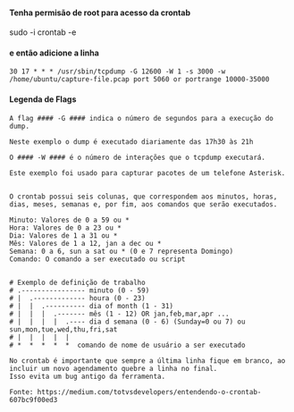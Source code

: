 #### Tenha permisão de root para acesso da crontab
sudo -i
crontab -e

#### e então adicione a linha

	30 17 * * * /usr/sbin/tcpdump -G 12600 -W 1 -s 3000 -w /home/ubuntu/capture-file.pcap port 5060 or portrange 10000-35000

#### Legenda de Flags

	A flag #### -G #### indica o número de segundos para a execução do dump.

	Neste exemplo o dump é executado diariamente das 17h30 às 21h
 
	O #### -W #### é o número de interações que o tcpdump executará.

	Este exemplo foi usado para capturar pacotes de um telefone Asterisk.


	O crontab possui seis colunas, que correspondem aos minutos, horas, dias, meses, semanas e, por fim, aos comandos que serão executados.

	Minuto: Valores de 0 a 59 ou *
	Hora: Valores de 0 a 23 ou *
	Dia: Valores de 1 a 31 ou *
	Mês: Valores de 1 a 12, jan a dec ou *
	Semana: 0 a 6, sun a sat ou * (0 e 7 representa Domingo)
	Comando: O comando a ser executado ou script


	# Exemplo de definição de trabalho 
	# .---------------- minuto (0 - 59)
	# |  .------------- houra (0 - 23)
	# |  |  .---------- dia of month (1 - 31)
	# |  |  |  .------- mês (1 - 12) OR jan,feb,mar,apr ...
	# |  |  |  |  .---- dia d semana (0 - 6) (Sunday=0 ou 7) ou sun,mon,tue,wed,thu,fri,sat
	# |  |  |  |  |
	# *  *  *  *  *  comando de nome de usuário a ser executado

	No crontab é importante que sempre a última linha fique em branco, ao incluir um novo agendamento quebre a linha no final. 
	Isso evita um bug antigo da ferramenta.

	Fonte: https://medium.com/totvsdevelopers/entendendo-o-crontab-607bc9f00ed3 



